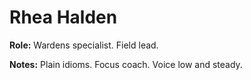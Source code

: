 # Rhea Halden

**Role:** Wardens specialist. Field lead.

**Notes:** Plain idioms. Focus coach. Voice low and steady.
